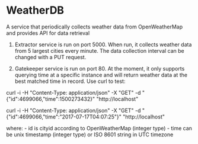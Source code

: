# WeatherDB
A service that periodically collects weather data from OpenWeatherMap and provides API for data retrieval

1. Extractor service is run on port 5000. When run, it collects weather data from 5 largest cities every minute. The data collection interval can be changed with a PUT request.

2. Gatekeeper service is run on port 80. At the moment, it only supports querying time at a specific instance and will return weather data at the best matched time in record. Use curl to test:

curl -i -H "Content-Type: application/json" -X "GET" -d "{\"id\":4699066,\"time\":1500273432}" "http://localhost"

curl -i -H "Content-Type: application/json" -X "GET" -d "{\"id\":4699066,\"time\":\"2017-07-17T04:07:25\"}" "http://localhost"

where: - id is cityid according to OpenWeatherMap (integer type)
       - time can be unix timestamp (integer type) or ISO 8601 string in UTC timezone